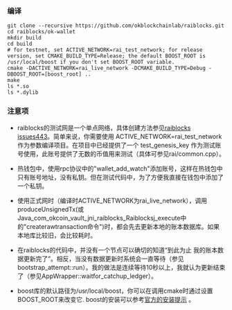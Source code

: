 ### 编译

```shell
git clone --recursive https://github.com/okblockchainlab/raiblocks.git
cd raiblocks/ok-wallet
mkdir build
cd build
# for testnet, set ACTIVE_NETWORK=rai_test_network; for release version, set CMAKE_BUILD_TYPE=Release; the default BOOST_ROOT is /usr/local/boost if you don't set BOOST_ROOT variable.
cmake -DACTIVE_NETWORK=rai_live_network -DCMAKE_BUILD_TYPE=Debug -DBOOST_ROOT=[boost_root] ..
make
ls *.so
ls *.dylib
```

### 注意项
- raiblocks的测试网是一个单点网络，具体创建方法参见[raiblocks issues443](https://github.com/nanocurrency/raiblocks/issues/443)。简单来说，你需要使用 ACTIVE_NETWORK=rai_test_network 作为参数编译项目。在项目中已经提供了一个 test_genesis_key 作为测试账号使用，此账号提供了无数的币值用来测试（具体可参见rai/common.cpp）。

- 热钱包中，使用rpc协议中的"wallet_add_watch"添加账号，这样在热钱包中只有账号地址，没有私钥。但在测试代码中，为了方便我直接在钱包中添加了一个私钥。

- 使用正式网时（编译时ACTIVE_NETWORK为rai_live_network），调用produceUnsignedTx(或Java_com_okcoin_vault_jni_raiblocks_Raiblocksj_execute中的"createrawtransaction命令")时，都会先去更新本地的账本数据库。如果本地库比较旧，会比较耗时。

- 在raiblocks的代码中，并没有一个节点可以确切的知道“到此为止 我的账本数据更新完了”。相反，当没有数据更新时系统会一直等待（参见bootstrap_attempt::run）。我的做法是连续等待10秒以上，我就认为更新结束了（参见AppWrapper::waitfor_catchup_ledger）。

- boost库的默认路径为/usr/local/boost，你可以在调用cmake时通过设置BOOST_ROOT来改变它. boost的安装可以参考[官方的安装提示](https://github.com/nanocurrency/raiblocks/wiki/Build-Instructions) 。

